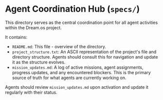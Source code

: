 # Agent Coordination Hub (`specs/`)

This directory serves as the central coordination point for all agent activities within the Dream.os project.

It contains:

*   `README.md`: This file - overview of the directory.
*   `project_structure.txt`: An ASCII representation of the project's file and directory structure. Agents should consult this for navigation and update it as the structure evolves.
*   `mission_updates.md`: A log of active missions, agent assignments, progress updates, and any encountered blockers. This is the primary source of truth for what agents are currently working on.

Agents should review `mission_updates.md` upon activation and update it regularly with their status. 